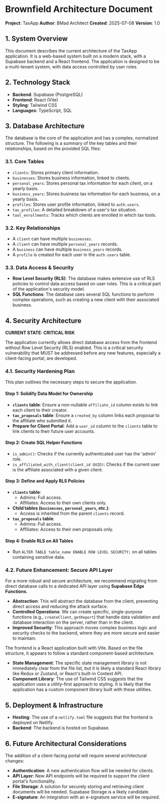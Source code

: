 # Brownfield Architecture Document

**Project**: TaxApp
**Author**: BMad Architect
**Created**: 2025-07-08
**Version**: 1.0

## 1. System Overview

This document describes the current architecture of the TaxApp application. It is a web-based system built on a modern stack, with a Supabase backend and a React frontend. The application is designed to be a multi-tenant system, with data access controlled by user roles.

## 2. Technology Stack

*   **Backend**: Supabase (PostgreSQL)
*   **Frontend**: React (Vite)
*   **Styling**: Tailwind CSS
*   **Languages**: TypeScript, SQL

## 3. Database Architecture

The database is the core of the application and has a complex, normalized structure. The following is a summary of the key tables and their relationships, based on the provided SQL files:

### 3.1. Core Tables

*   `clients`: Stores primary client information.
*   `businesses`: Stores business information, linked to clients.
*   `personal_years`: Stores personal tax information for each client, on a yearly basis.
*   `business_years`: Stores business tax information for each business, on a yearly basis.
*   `profiles`: Stores user profile information, linked to `auth.users`.
*   `tax_profiles`: A detailed breakdown of a user's tax situation.
*   `tool_enrollments`: Tracks which clients are enrolled in which tax tools.

### 3.2. Key Relationships

*   A `client` can have multiple `businesses`.
*   A `client` can have multiple `personal_years` records.
*   A `business` can have multiple `business_years` records.
*   A `profile` is created for each user in the `auth.users` table.

### 3.3. Data Access & Security

*   **Row Level Security (RLS)**: The database makes extensive use of RLS policies to control data access based on user roles. This is a critical part of the application's security model.
*   **SQL Functions**: The database uses several SQL functions to perform complex operations, such as creating a new client with their associated business.

## 4. Security Architecture

**CURRENT STATE: CRITICAL RISK**

The application currently allows direct database access from the frontend without Row Level Security (RLS) enabled. This is a critical security vulnerability that MUST be addressed before any new features, especially a client-facing portal, are developed.

### 4.1. Security Hardening Plan

This plan outlines the necessary steps to secure the application.

#### Step 1: Solidify Data Model for Ownership

*   **`clients` table**: Ensure a non-nullable `affiliate_id` column exists to link each client to their creator.
*   **`tax_proposals` table**: Ensure a `created_by` column links each proposal to the affiliate who submitted it.
*   **Prepare for Client Portal**: Add a `user_id` column to the `clients` table to link clients to their future user accounts.

#### Step 2: Create SQL Helper Functions

*   `is_admin()`: Checks if the currently authenticated user has the 'admin' role.
*   `is_affiliated_with_client(client_id UUID)`: Checks if the current user is the affiliate associated with a given client.

#### Step 3: Define and Apply RLS Policies

*   **`clients` table**:
    *   Admins: Full access.
    *   Affiliates: Access to their own clients only.
*   **Child tables (`businesses`, `personal_years`, etc.)**:
    *   Access is inherited from the parent `clients` record.
*   **`tax_proposals` table**:
    *   Admins: Full access.
    *   Affiliates: Access to their own proposals only.

#### Step 4: Enable RLS on All Tables

*   Run `ALTER TABLE table_name ENABLE ROW LEVEL SECURITY;` on all tables containing sensitive data.

### 4.2. Future Enhancement: Secure API Layer

For a more robust and secure architecture, we recommend migrating from direct database calls to a dedicated API layer using **Supabase Edge Functions**.

*   **Abstraction**: This will abstract the database from the client, preventing direct access and reducing the attack surface.
*   **Controlled Operations**: We can create specific, single-purpose functions (e.g., `createClient`, `getReport`) that handle data validation and database interaction on the server, rather than in the client.
*   **Improved Security**: This approach moves complex business logic and security checks to the backend, where they are more secure and easier to maintain.

The frontend is a React application built with Vite. Based on the file structure, it appears to follow a standard component-based architecture.

*   **State Management**: The specific state management library is not immediately clear from the file list, but it is likely a standard React library like Redux or Zustand, or React's built-in Context API.
*   **Component Library**: The use of Tailwind CSS suggests that the application uses a utility-first approach to styling. It is likely that the application has a custom component library built with these utilities.

## 5. Deployment & Infrastructure

*   **Hosting**: The use of a `netlify.toml` file suggests that the frontend is deployed on Netlify.
*   **Backend**: The backend is hosted on Supabase.

## 6. Future Architectural Considerations

The addition of a client-facing portal will require several architectural changes:

*   **Authentication**: A new authentication flow will be needed for clients.
*   **API Layer**: New API endpoints will be required to support the client portal's functionality.
*   **File Storage**: A solution for securely storing and retrieving client documents will be needed. Supabase Storage is a likely candidate.
*   **E-signature**: An integration with an e-signature service will be required.
